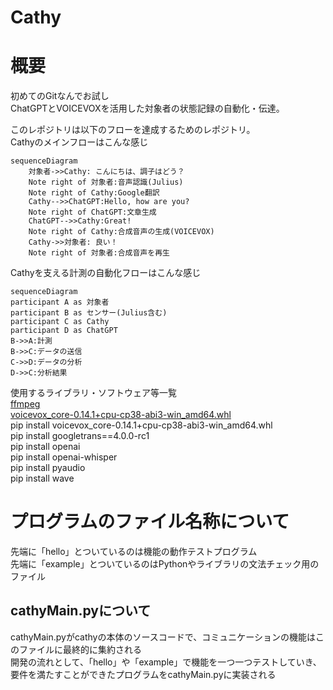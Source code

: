 # Cathy

# 概要
初めてのGitなんでお試し  
ChatGPTとVOICEVOXを活用した対象者の状態記録の自動化・伝達。

このレポジトリは以下のフローを達成するためのレポジトリ。  
Cathyのメインフローはこんな感じ  
```mermaid
sequenceDiagram
    対象者->>Cathy: こんにちは、調子はどう？
    Note right of 対象者:音声認識(Julius)
    Note right of Cathy:Google翻訳
    Cathy-->>ChatGPT:Hello, how are you?
    Note right of ChatGPT:文章生成
    ChatGPT-->>Cathy:Great!
    Note right of Cathy:合成音声の生成(VOICEVOX)
    Cathy->>対象者: 良い！
    Note right of 対象者:合成音声を再生
```
Cathyを支える計測の自動化フローはこんな感じ  
```mermaid
sequenceDiagram
participant A as 対象者
participant B as センサー(Julius含む)
participant C as Cathy
participant D as ChatGPT
B->>A:計測
B->>C:データの送信
C->>D:データの分析
D->>C:分析結果
```


使用するライブラリ・ソフトウェア等一覧  
[ffmpeg](https://ffmpeg.org)  
[voicevox_core-0.14.1+cpu-cp38-abi3-win_amd64.whl](https://github.com/VOICEVOX/voicevox_core/releases/download/0.14.1/voicevox_core-0.14.1+cpu-cp38-abi3-win_amd64.whl)  
pip install voicevox_core-0.14.1+cpu-cp38-abi3-win_amd64.whl  
pip install googletrans==4.0.0-rc1  
pip install openai  
pip install openai-whisper  
pip install pyaudio  
pip install wave  

# プログラムのファイル名称について  
先端に「hello」とついているのは機能の動作テストプログラム  
先端に「example」とついているのはPythonやライブラリの文法チェック用のファイル  
## cathyMain.pyについて  
cathyMain.pyがcathyの本体のソースコードで、コミュニケーションの機能はこのファイルに最終的に集約される  
開発の流れとして、「hello」や「example」で機能を一つ一つテストしていき、要件を満たすことができたプログラムをcathyMain.pyに実装される
